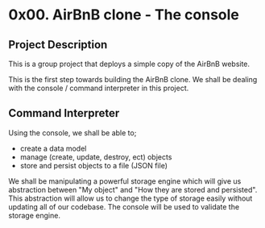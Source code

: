 # 0x00. AirBnB clone - The console
## Project Description
This is a group project that deploys a simple copy of the AirBnB website.

This is the first step towards building the AirBnB clone. We shall be dealing with the console / command 
interpreter in this project.
## Command Interpreter
Using the console, we shall be able to;
* create a data model
* manage (create, update, destroy, ect) objects
* store and persist objects to a file (JSON file)

We shall be manipulating a powerful storage engine which will give us abstraction between "My object" and "How they are stored and persisted". This abstraction will allow us to change the type of storage easily without updating all of our codebase. The console will be used to validate the storage engine.
